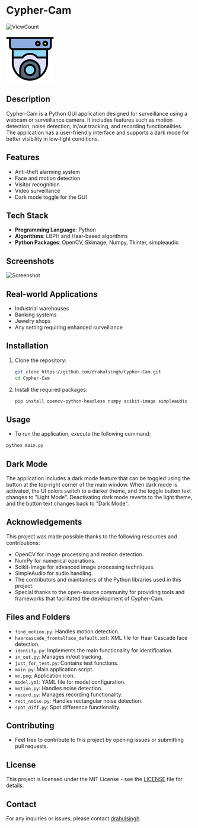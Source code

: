 # Cypher-Cam

![ViewCount](https://views.whatilearened.today/views/github/drahulsingh/Cypher-Cam.svg)

![Cypher-Cam](mn.png)

## Description

Cypher-Cam is a Python GUI application designed for surveillance using a webcam or surveillance camera. It includes features such as motion detection, noise detection, in/out tracking, and recording functionalities. The application has a user-friendly interface and supports a dark mode for better visibility in low-light conditions.

## Features

- Anti-theft alarming system
- Face and motion detection
- Visitor recognition
- Video surveillance
- Dark mode toggle for the GUI

## Tech Stack

- **Programming Language**: Python
- **Algorithms**: LBPH and Haar-based algorithms
- **Python Packages**: OpenCV, Skimage, Numpy, Tkinter, simpleaudio

## Screenshots
![Screenshot](https://github.com/drahulsingh/Cypher-Cam/assets/76787888/7f16c4ff-4081-412c-9f36-9cbcdc09cc11)

## Real-world Applications

- Industrial warehouses
- Banking systems
- Jewelry shops
- Any setting requiring enhanced surveillance

## Installation

1. Clone the repository:
   ```bash
   git clone https://github.com/drahulsingh/Cypher-Cam.git
   cd Cypher-Cam
   ```

2. Install the required packages:
   ```bash
   pip install opencv-python-headless numpy scikit-image simpleaudio
   ```

## Usage
- To run the application, execute the following command:

```bash
python main.py
```

## Dark Mode
The application includes a dark mode feature that can be toggled using the button at the top-right corner of the main window. When dark mode is activated, the UI colors switch to a darker theme, and the toggle button text changes to "Light Mode". Deactivating dark mode reverts to the light theme, and the button text changes back to "Dark Mode".

## Acknowledgements

This project was made possible thanks to the following resources and contributions:
- OpenCV for image processing and motion detection.
- NumPy for numerical operations.
- Scikit-Image for advanced image processing techniques.
- SimpleAudio for audio handling.
- The contributors and maintainers of the Python libraries used in this project.
- Special thanks to the open-source community for providing tools and frameworks that facilitated the development of Cypher-Cam.

## Files and Folders
- `find_motion.py`: Handles motion detection.
- `haarcascade_frontalface_default.xml`: XML file for Haar Cascade face detection.
- `identify.py`: Implements the main functionality for identification.
- `in_out.py`: Manages in/out tracking.
- `just_for_test.py`: Contains test functions.
- `main.py`: Main application script.
- `mn.png`: Application icon.
- `model.yml`: YAML file for model configuration.
- `motion.py`: Handles noise detection.
- `record.py`: Manages recording functionality.
- `rect_noise.py`: Handles rectangular noise detection.
- `spot_diff.py`: Spot difference functionality.

## Contributing
- Feel free to contribute to this project by opening issues or submitting pull requests.

## License
This project is licensed under the MIT License - see the [LICENSE](LICENSE) file for details.

## Contact
For any inquiries or issues, please contact [drahulsingh](https://github.com/drahulsingh).
